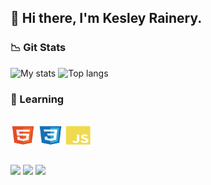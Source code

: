 ## 👋 Hi there, I'm Kesley Rainery.
 
### :chart_with_downwards_trend: Git Stats
<div>
          <img alt="My stats" height="180em"  src="https://github-readme-stats.vercel.app/api?username=BerserKess&show_icons=true&theme=nightowl"/>
          <img alt="Top langs" height="180em" src="https://github-readme-stats.vercel.app/api/top-langs/?username=BerserKess&layout=compact&langs_count-&theme=nightowl"/> 
</div>

### :memo: Learning
<div style="display: inline_block"><br>
          <img  alt="HTML" height="30" width="40" src="https://raw.githubusercontent.com/devicons/devicon/master/icons/html5/html5-original.svg">
          <img alt="CSS" height="30" width="40" src="https://raw.githubusercontent.com/devicons/devicon/master/icons/css3/css3-original.svg"> 
          <img alt="JS" height="30" width="40" src="https://raw.githubusercontent.com/devicons/devicon/master/icons/javascript/javascript-plain.svg">
</div>

##

<div>
          <a href="https://www.instagram.com/bers3rkess/?hl=pt-br" target="_blank"><img src="https://img.shields.io/badge/Instagram-E4405F?style=for-the-badge&logo=instagram&logoColor=white"></a>
          <a href = "mailto:kesleyrainery.21@gmail.com"><img src="https://img.shields.io/badge/-Gmail-%23333?style=for-the-badge&logo=gmail&logoColor=white" target="_blank"></a>
          <a href="https://www.linkedin.com/in/kesley-rainery/" target="_blank"><img src="https://img.shields.io/badge/-LinkedIn-%230077B5?style=for-the-badge&logo=linkedin&logoColor=white" target="_blank"></a>
</div>
